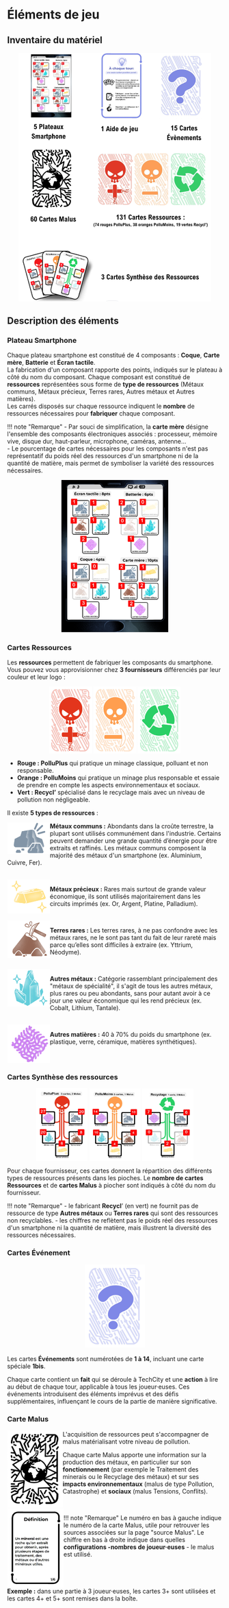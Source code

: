 # Éléments de jeu

## Inventaire du matériel
<center>
    <img alt="InventaireMateriel.png" src="../img/InventaireMateriel.png" width="450" />
</center>

## Description des éléments   

### Plateau Smartphone  

Chaque plateau smartphone est constitué de 4 composants : **Coque**, **Carte mère**, **Batterie** et **Écran tactile**.    
La fabrication d'un composant rapporte des points, indiqués sur le plateau à côté du nom du composant. 
Chaque composant est constitué de **ressources** représentées sous forme de **type de ressources** (Métaux communs, Métaux précieux, Terres rares, Autres métaux et Autres matières).  
Les carrés disposés sur chaque ressource indiquent le **nombre** de ressources nécessaires pour **fabriquer** chaque composant.

!!! note "Remarque"
    - Par souci de simplification, la **carte mère** désigne l'ensemble des composants électroniques associés : processeur, mémoire vive, disque dur, haut-parleur, microphone, caméras, antenne...  
    - Le pourcentage de cartes nécessaires pour les composants n'est pas représentatif du poids réel des ressources d'un smartphone ni de la quantité de matière, mais permet de symboliser la variété des ressources nécessaires.
<center>
<img alt="Plateau.jpeg" src="../img/Plateau.jpeg" width="250"/>
</center>

### Cartes Ressources 
Les **ressources** permettent de fabriquer les composants du smartphone.
Vous pouvez vous approvisionner chez **3 fournisseurs** différenciés par leur couleur et leur logo :    
  <center>
<img alt="cartePlluPlus.jpg" src="../img/cartePlluPlus.jpg" width="100" align="center"/>
<img alt="cartePolluMoins.jpg" src="../img/cartePolluMoins.jpg" width="100" align="center"/>
<img alt="carteRecycl.jpg" src="../img/carteRecycl.jpg" width="100" align="center"/>
</center>

- **Rouge : PolluPlus**
qui pratique un minage classique, polluant et non responsable.
- **Orange : PolluMoins**
qui pratique un minage plus responsable et essaie de prendre en compte les aspects environnementaux et sociaux.      
- **Vert : Recycl’**
spécialisé dans le recyclage mais avec un niveau de pollution non négligeable.  
  
Il existe **5 types de ressources** :  

<img alt="MetalCommun.png" src="../img/MetalCommun.png" width="100" align="left"/>

**Métaux communs :** Abondants dans la croûte terrestre, la plupart sont utilisés communément dans l'industrie. Certains peuvent demander une grande quantité d’énergie pour être extraits et raffinés. Les métaux communs composent la majorité des métaux d'un smartphone (ex. Aluminium, Cuivre, Fer).

<br clear="left"/>

<img alt="MetalPrecieux.png" src="../img/MetalPrecieux.png" width="100" align="left"/>

**Métaux précieux :** Rares mais surtout de grande valeur économique, ils sont utilisés majoritairement dans les circuits imprimés (ex. Or, Argent, Platine, Palladium).

<br clear="left"/>

<img alt="TerreRare.png" src="../img/TerreRare.png" width="100" align="left"/>

**Terres rares :** Les terres rares, à ne pas confondre avec les métaux rares, ne le sont pas tant du fait de leur rareté mais parce qu’elles sont difficiles à extraire (ex. Yttrium, Néodyme).

<br clear="left"/>

<img alt="MetalAutre.png" src="../img/MetalAutre.png" width="100" align="left"/>

**Autres métaux :** Catégorie rassemblant principalement des "métaux de spécialité", il s'agit de tous les autres métaux, plus rares ou peu abondants, sans pour autant avoir à ce jour une valeur économique qui les rend précieux (ex. Cobalt, Lithium, Tantale).

<br clear="left"/>

<img alt="AutreMateriel.png" src="../img/AutreMateriel.png" width="100" align="left"/>

**Autres matières :** 40 à 70% du poids du smartphone (ex. plastique, verre, céramique, matières synthétiques).

<br clear="left"/>

### Cartes Synthèse des ressources  

<center>
<img alt="carteSynthesePolluPlus.png" src="../img/carteSynthesePolluPlus.png" width="120" align="center"/>
<img alt="carteSynthesePolluMoins.png" src="../img/carteSynthesePolluMoins.png" width="120" align="center"/>
<img alt="carteSyntheseRecycl.png" src="../img/carteSyntheseRecycl.png" width="120" align="center"/>
</center>

Pour chaque fournisseur, ces cartes donnent la répartition des différents types de ressources présents dans les pioches. Le **nombre de cartes Ressources** et de **cartes Malus** à piocher sont indiqués à côté du nom du fournisseur.

!!! note "Remarque"
    - le fabricant **Recycl**’ (en vert) ne fournit pas de ressource de type **Autres métaux** ou **Terres rares** qui sont des ressources non recyclables. 
    - les chiffres ne reflètent pas le poids réel des ressources d'un smartphone ni la quantité de matière, mais illustrent la diversité des ressources nécessaires.

### Cartes Événement
<center>
<img alt="carteEvenement.png" src="../img/carteEvenement.png" width="140"/>
</center>

Les cartes **Événements** sont numérotées de **1 à 14**, incluant une carte spéciale **1bis**. 

Chaque carte contient un **fait** qui se déroule à TechCity et une **action** à lire au début de chaque tour, applicable à tous les joueur·euses. Ces événements introduisent des éléments imprévus et des défis supplémentaires, influençant le cours de la partie de manière significative.

### Carte Malus

<img alt="carteMalusVerso.png" src="../img/carteMalusVerso.png" width="130" align="left"/>

L'acquisition de ressources peut s'accompagner de malus matérialisant votre niveau de pollution.

Chaque carte Malus apporte une information sur la production des métaux, en particulier sur son **fonctionnement** (par exemple le Traitement des minerais ou le Recyclage des métaux) et sur ses **impacts environnementaux** (malus de type Pollution, Catastrophe) et **sociaux** (malus Tensions, Conflits).

<br clear="left"/>

<img alt="carteMalusRecto.png" src="../img/carteMalusRecto.png" width="132" align="left"/>


!!! note "Remarque"
    Le numéro en bas à gauche indique le numéro de la carte Malus, utile pour retrouver les sources associées sur la page "source Malus".
Le chiffre en bas à droite indique dans quelles **configurations -nombres de joueur·euses** - le malus est utilisé.
<br clear="left"/>
**Exemple :** dans une partie à 3 joueur·euses, les cartes 3+ sont utilisées et les cartes 4+ et 5+ sont remises dans la boîte.
